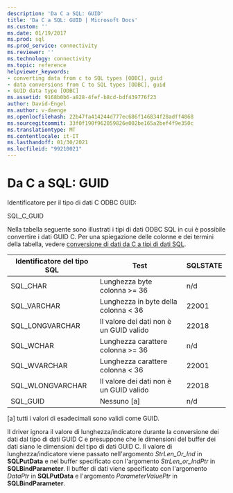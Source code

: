 ```yaml
---
description: 'Da C a SQL: GUID'
title: 'Da C a SQL: GUID | Microsoft Docs'
ms.custom: ''
ms.date: 01/19/2017
ms.prod: sql
ms.prod_service: connectivity
ms.reviewer: ''
ms.technology: connectivity
ms.topic: reference
helpviewer_keywords:
- converting data from c to SQL types [ODBC], guid
- data conversions from C to SQL types [ODBC], guid
- GUID data type [ODBC]
ms.assetid: 9168b0b6-a828-4fef-b8cd-bdf439776f23
author: David-Engel
ms.author: v-daenge
ms.openlocfilehash: 22b47fa414244d777ec686f146834f28adff4868
ms.sourcegitcommit: 33f0f190f962059826e002be165a2bef4f9e350c
ms.translationtype: MT
ms.contentlocale: it-IT
ms.lasthandoff: 01/30/2021
ms.locfileid: "99210021"
---
```

# <a name="c-to-sql-guid"></a>Da C a SQL: GUID
Identificatore per il tipo di dati C ODBC GUID:  
  
 SQL_C_GUID  
  
 Nella tabella seguente sono illustrati i tipi di dati ODBC SQL in cui è possibile convertire i dati GUID C. Per una spiegazione delle colonne e dei termini della tabella, vedere [conversione di dati da C a tipi di dati SQL](../../../odbc/reference/appendixes/converting-data-from-c-to-sql-data-types.md).  
  
|Identificatore del tipo SQL|Test|SQLSTATE|  
|-------------------------|----------|--------------|  
|SQL_CHAR|Lunghezza byte colonna >= 36|n/d|  
|SQL_VARCHAR|Lunghezza in byte della colonna < 36|22001|  
|SQL_LONGVARCHAR|Il valore dei dati non è un GUID valido|22018|  
|SQL_WCHAR|Lunghezza carattere colonna >= 36|n/d|  
|SQL_WVARCHAR|Lunghezza carattere colonna < 36|22001|  
|SQL_WLONGVARCHAR|Il valore dei dati non è un GUID valido|22018|  
|SQL_GUID|Nessuno [a]|n/d|  
  
 [a] tutti i valori di esadecimali sono validi come GUID.  
  
 Il driver ignora il valore di lunghezza/indicatore durante la conversione dei dati dal tipo di dati GUID C e presuppone che le dimensioni del buffer dei dati siano le dimensioni del tipo di dati GUID C. Il valore di lunghezza/indicatore viene passato nell'argomento *StrLen_Or_Ind* in **SQLPutData** e nel buffer specificato con l'argomento *StrLen_or_IndPtr* in **SQLBindParameter**. Il buffer di dati viene specificato con l'argomento *DataPtr* in **SQLPutData** e l'argomento *ParameterValuePtr* in **SQLBindParameter**.
